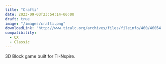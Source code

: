 ```yaml
---
title: "Crafti"
date: 2023-09-03T23:54:14-06:00
draft: true
image: "/images/crafti.png"
downloadLink: "http://www.ticalc.org/archives/files/fileinfo/460/46054.html"
compatibility:
  - CX
  - Classic
---
```


3D Block game built for TI-Nspire.